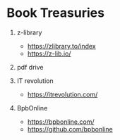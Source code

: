# Book Treasuries

1. z-library

   - https://zlibrary.to/index
   - https://z-lib.io/

2. pdf drive

3. IT revolution

   - https://itrevolution.com/

4. BpbOnline

   - https://bpbonline.com/
   - https://github.com/bpbonline
